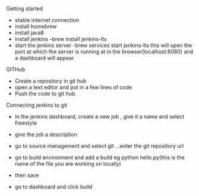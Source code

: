 Getting started
- stable internet connection
- install homebrew
- install java8
- install jenkins -brew install jenkins-lts
- start the jenkins server -brew services start jenkins-lts
this will open the port at which the server is running at in the browser(localhost:8080) and a dashboard will appear

GITHub
- Create a repository in git hub
- open a text editor and put in a few lines of code
- Push the code to git hub.

Connecting jenkins to git
- In the jenkins dashboard, create a new job , give it a name and  select freestyle 
- give the job a description
- go to source management and select git ...enter the git repository url
- go to build environment and add a build eg python hello.py(this is the name of the file you are working on locally)
- then save

- go to dashboard and click build


